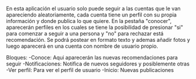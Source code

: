 En esta aplicación el usuario solo puede seguir a las cuentas que le van apareciendo aleatoriamente, cada cuenta tiene un perfil 
con su propia información y donde publica lo que quiere.
En la pestaña "conocer", aparecerán perfiles en los cuales se tiene la posibilidad de presionar "si" para comenzar a seguir a una persona 
y "no" para rechazar está recomendación.
Se podrá postear en formato texto y ademas añadir fotos y luego aparecerá en una cuenta con nombre de usuario propio.

Bloques:
-Conoce: Aqui aparecerán las nuevas recomendaciones para seguir
-Notificaciones: Notifica de nuevos seguidores y posiblemente otras
-Ver perfil: Para ver el perfil de usuario
-Inicio: Nuevas publicaciones
